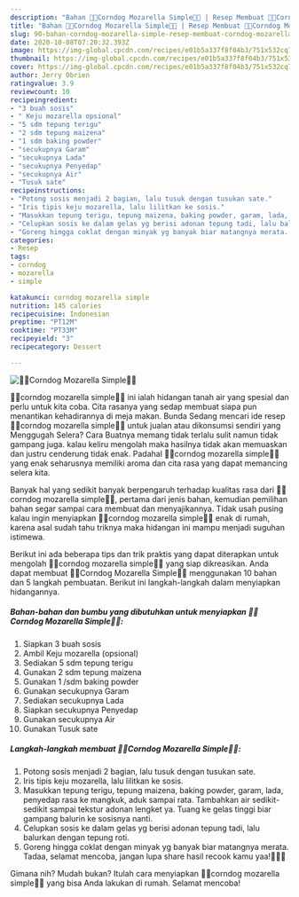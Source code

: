 ```yaml
---
description: "Bahan 🍖🌭Corndog Mozarella Simple🌭🍖 | Resep Membuat 🍖🌭Corndog Mozarella Simple🌭🍖 Yang Paling Enak"
title: "Bahan 🍖🌭Corndog Mozarella Simple🌭🍖 | Resep Membuat 🍖🌭Corndog Mozarella Simple🌭🍖 Yang Paling Enak"
slug: 90-bahan-corndog-mozarella-simple-resep-membuat-corndog-mozarella-simple-yang-paling-enak
date: 2020-10-08T07:20:32.393Z
image: https://img-global.cpcdn.com/recipes/e01b5a337f8f04b3/751x532cq70/🍖🌭corndog-mozarella-simple🌭🍖-foto-resep-utama.jpg
thumbnail: https://img-global.cpcdn.com/recipes/e01b5a337f8f04b3/751x532cq70/🍖🌭corndog-mozarella-simple🌭🍖-foto-resep-utama.jpg
cover: https://img-global.cpcdn.com/recipes/e01b5a337f8f04b3/751x532cq70/🍖🌭corndog-mozarella-simple🌭🍖-foto-resep-utama.jpg
author: Jerry Obrien
ratingvalue: 3.9
reviewcount: 10
recipeingredient:
- "3 buah sosis"
- " Keju mozarella opsional"
- "5 sdm tepung terigu"
- "2 sdm tepung maizena"
- "1 sdm baking powder"
- "secukupnya Garam"
- "secukupnya Lada"
- "secukupnya Penyedap"
- "secukupnya Air"
- "Tusuk sate"
recipeinstructions:
- "Potong sosis menjadi 2 bagian, lalu tusuk dengan tusukan sate."
- "Iris tipis keju mozarella, lalu lilitkan ke sosis."
- "Masukkan tepung terigu, tepung maizena, baking powder, garam, lada, penyedap rasa ke mangkuk, aduk sampai rata. Tambahkan air sedikit-sedikit sampai tekstur adonan lengket ya. Tuang ke gelas tinggi biar gampang balurin ke sosisnya nanti."
- "Celupkan sosis ke dalam gelas yg berisi adonan tepung tadi, lalu balurkan dengan tepung roti."
- "Goreng hingga coklat dengan minyak yg banyak biar matangnya merata. Tadaa, selamat mencoba, jangan lupa share hasil recook kamu yaa!🤗💓✨"
categories:
- Resep
tags:
- corndog
- mozarella
- simple

katakunci: corndog mozarella simple 
nutrition: 145 calories
recipecuisine: Indonesian
preptime: "PT12M"
cooktime: "PT33M"
recipeyield: "3"
recipecategory: Dessert

---
```



![🍖🌭Corndog Mozarella Simple🌭🍖](https://img-global.cpcdn.com/recipes/e01b5a337f8f04b3/751x532cq70/🍖🌭corndog-mozarella-simple🌭🍖-foto-resep-utama.jpg)


🍖🌭corndog mozarella simple🌭🍖 ini ialah hidangan tanah air yang spesial dan perlu untuk kita coba. Cita rasanya yang sedap membuat siapa pun menantikan kehadirannya di meja makan.
Bunda Sedang mencari ide resep 🍖🌭corndog mozarella simple🌭🍖 untuk jualan atau dikonsumsi sendiri yang Menggugah Selera? Cara Buatnya memang tidak terlalu sulit namun tidak gampang juga. kalau keliru mengolah maka hasilnya tidak akan memuaskan dan justru cenderung tidak enak. Padahal 🍖🌭corndog mozarella simple🌭🍖 yang enak seharusnya memiliki aroma dan cita rasa yang dapat memancing selera kita.



Banyak hal yang sedikit banyak berpengaruh terhadap kualitas rasa dari 🍖🌭corndog mozarella simple🌭🍖, pertama dari jenis bahan, kemudian pemilihan bahan segar sampai cara membuat dan menyajikannya. Tidak usah pusing kalau ingin menyiapkan 🍖🌭corndog mozarella simple🌭🍖 enak di rumah, karena asal sudah tahu triknya maka hidangan ini mampu menjadi suguhan istimewa.


Berikut ini ada beberapa tips dan trik praktis yang dapat diterapkan untuk mengolah 🍖🌭corndog mozarella simple🌭🍖 yang siap dikreasikan. Anda dapat membuat 🍖🌭Corndog Mozarella Simple🌭🍖 menggunakan 10 bahan dan 5 langkah pembuatan. Berikut ini langkah-langkah dalam menyiapkan hidangannya.

<!--inarticleads1-->

##### Bahan-bahan dan bumbu yang dibutuhkan untuk menyiapkan 🍖🌭Corndog Mozarella Simple🌭🍖:

1. Siapkan 3 buah sosis
1. Ambil  Keju mozarella (opsional)
1. Sediakan 5 sdm tepung terigu
1. Gunakan 2 sdm tepung maizena
1. Gunakan 1 /sdm baking powder
1. Gunakan secukupnya Garam
1. Sediakan secukupnya Lada
1. Siapkan secukupnya Penyedap
1. Gunakan secukupnya Air
1. Gunakan Tusuk sate




<!--inarticleads2-->

##### Langkah-langkah membuat 🍖🌭Corndog Mozarella Simple🌭🍖:

1. Potong sosis menjadi 2 bagian, lalu tusuk dengan tusukan sate.
1. Iris tipis keju mozarella, lalu lilitkan ke sosis.
1. Masukkan tepung terigu, tepung maizena, baking powder, garam, lada, penyedap rasa ke mangkuk, aduk sampai rata. Tambahkan air sedikit-sedikit sampai tekstur adonan lengket ya. Tuang ke gelas tinggi biar gampang balurin ke sosisnya nanti.
1. Celupkan sosis ke dalam gelas yg berisi adonan tepung tadi, lalu balurkan dengan tepung roti.
1. Goreng hingga coklat dengan minyak yg banyak biar matangnya merata. Tadaa, selamat mencoba, jangan lupa share hasil recook kamu yaa!🤗💓✨




Gimana nih? Mudah bukan? Itulah cara menyiapkan 🍖🌭corndog mozarella simple🌭🍖 yang bisa Anda lakukan di rumah. Selamat mencoba!
